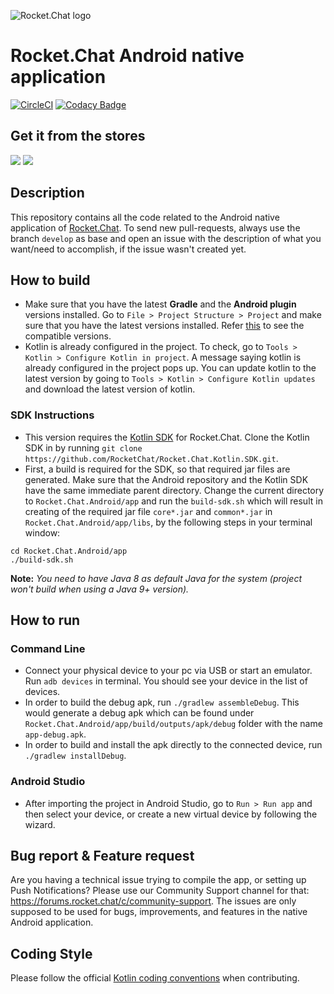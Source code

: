 ![Rocket.Chat logo](https://raw.githubusercontent.com/RocketChat/Rocket.Chat.Artwork/master/Logos/logo-dark.svg?sanitize=true)

# Rocket.Chat Android native application

[![CircleCI](https://circleci.com/gh/RocketChat/Rocket.Chat.Android/tree/develop.svg?style=shield)](https://circleci.com/gh/RocketChat/Rocket.Chat.Android/tree/develop) [![Codacy Badge](https://api.codacy.com/project/badge/Grade/a81156a8682e4649994270d3670c3c83)](https://www.codacy.com/app/matheusjardimb/Rocket.Chat.Android)

## Get it from the stores

[![](https://user-images.githubusercontent.com/551004/48210434-74c07100-e35e-11e8-8eee-3ba84ffa74d7.png)](https://play.google.com/store/apps/details?id=chat.rocket.android) [![](https://user-images.githubusercontent.com/551004/48210349-50649480-e35e-11e8-97d9-74a4331faf3a.png)](https://f-droid.org/en/packages/chat.rocket.android/)

## Description

This repository contains all the code related to the Android native application of [Rocket.Chat](https://github.com/RocketChat/Rocket.Chat/#about-rocketchat). To send new pull-requests, always use the branch `develop` as base and open an issue with the description of what you want/need to accomplish, if the issue wasn't created yet.

## How to build

- Make sure that you have the latest **Gradle** and the **Android plugin** versions installed. Go to `File > Project Structure > Project` and make sure that you have the latest versions installed. Refer [this](https://developer.android.com/studio/releases/gradle-plugin.html#updating-gradle) to see the compatible versions.
- Kotlin is already configured in the project. To check, go to `Tools > Kotlin > Configure Kotlin in project`. A message saying kotlin is already configured in the project pops up. You can update kotlin to the latest version by going to `Tools > Kotlin > Configure Kotlin updates` and download the latest version of kotlin.

### SDK Instructions

- This version requires the [Kotlin SDK](https://github.com/RocketChat/Rocket.Chat.Kotlin.SDK) for Rocket.Chat. Clone the Kotlin SDK in by running `git clone https://github.com/RocketChat/Rocket.Chat.Kotlin.SDK.git`.
- First, a build is required for the SDK, so that required jar files are generated. Make sure that the Android repository and the Kotlin SDK have the same immediate parent directory. Change the current directory to `Rocket.Chat.Android/app` and run the `build-sdk.sh` which will result in creating of the required jar file `core*.jar` and `common*.jar` in `Rocket.Chat.Android/app/libs`, by the following steps in your terminal window:

```
cd Rocket.Chat.Android/app
./build-sdk.sh
```

**Note:** *You need to have Java 8 as default Java for the system (project won't build when using a Java 9+ version).*

## How to run

### Command Line

- Connect your physical device to your pc via USB or start an emulator. Run `adb devices` in terminal. You should see your device in the list of devices.
- In order to build the debug apk, run `./gradlew assembleDebug`. This would generate a debug apk which can be found under `Rocket.Chat.Android/app/build/outputs/apk/debug` folder with the name `app-debug.apk`.
- In order to build and install the apk directly to the connected device, run `./gradlew installDebug`.

### Android Studio

- After importing the project in Android Studio, go to `Run > Run app` and then select your device, or create a new virtual device by following the wizard.     

## Bug report & Feature request

Are you having a technical issue trying to compile the app, or setting up Push Notifications? Please use our Community Support channel for that: https://forums.rocket.chat/c/community-support. The issues are only supposed to be used for bugs, improvements, and features in the native Android application.

## Coding Style

Please follow the official [Kotlin coding conventions](https://kotlinlang.org/docs/reference/coding-conventions.html) when contributing.
